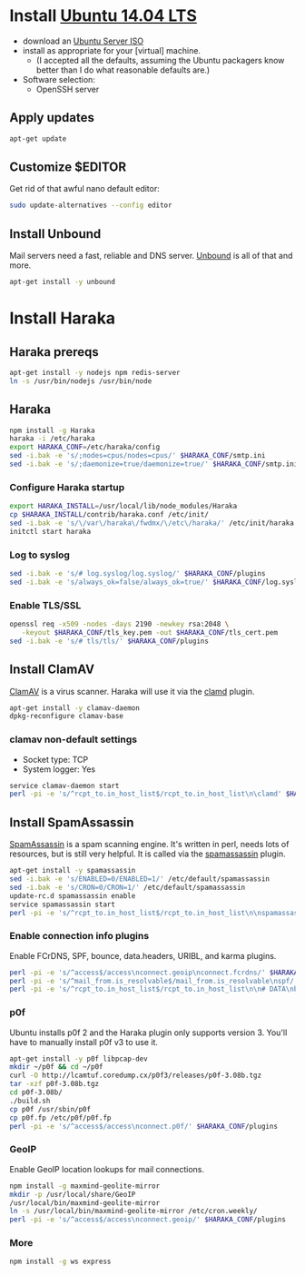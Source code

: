 # Install [Ubuntu 14.04 LTS](http://www.ubuntu.com/download)
* download an [Ubuntu Server ISO](http://releases.ubuntu.com/14.04.2/ubuntu-14.04.2-server-amd64.iso)
* install as appropriate for your [virtual] machine.
    * (I accepted all the defaults, assuming the Ubuntu packagers know better than I do what reasonable defaults are.)
* Software selection:
    * OpenSSH server

## Apply updates
```sh
apt-get update
```

## Customize $EDITOR
Get rid of that awful nano default editor:
```sh
sudo update-alternatives --config editor
```

## Install Unbound
Mail servers need a fast, reliable and DNS server. [Unbound][unbound-site] is all of that and more.
```sh
apt-get install -y unbound
```

# Install Haraka

## Haraka prereqs

```sh
apt-get install -y nodejs npm redis-server
ln -s /usr/bin/nodejs /usr/bin/node
```

## Haraka
```sh
npm install -g Haraka
haraka -i /etc/haraka
export HARAKA_CONF=/etc/haraka/config
sed -i.bak -e 's/;nodes=cpus/nodes=cpus/' $HARAKA_CONF/smtp.ini
sed -i.bak -e 's/;daemonize=true/daemonize=true/' $HARAKA_CONF/smtp.ini
```

### Configure Haraka startup
```sh
export HARAKA_INSTALL=/usr/local/lib/node_modules/Haraka
cp $HARAKA_INSTALL/contrib/haraka.conf /etc/init/
sed -i.bak -e 's/\/var\/haraka\/fwdmx/\/etc\/haraka/' /etc/init/haraka.conf
initctl start haraka
```

### Log to syslog
```sh
sed -i.bak -e 's/# log.syslog/log.syslog/' $HARAKA_CONF/plugins
sed -i.bak -e 's/always_ok=false/always_ok=true/' $HARAKA_CONF/log.syslog.ini
```

### Enable TLS/SSL
```sh
openssl req -x509 -nodes -days 2190 -newkey rsa:2048 \
   -keyout $HARAKA_CONF/tls_key.pem -out $HARAKA_CONF/tls_cert.pem
sed -i.bak -e 's/# tls/tls/' $HARAKA_CONF/plugins
```

## Install ClamAV
[ClamAV][clamav-site] is a virus scanner. Haraka will use it via the [clamd][clamd-plugin] plugin.
```sh
apt-get install -y clamav-daemon
dpkg-reconfigure clamav-base
```
### clamav non-default settings
* Socket type: TCP
* System logger: Yes
```sh
service clamav-daemon start
perl -pi -e 's/^rcpt_to.in_host_list$/rcpt_to.in_host_list\n\clamd' $HARAKA_CONF/plugins
```

## Install SpamAssassin
[SpamAssassin][spamd-site] is a spam scanning engine. It's written in perl, needs lots of resources, but is still very helpful. It is called via the [spamassassin][spamd-plugin] plugin.
```sh
apt-get install -y spamassassin
sed -i.bak -e 's/ENABLED=0/ENABLED=1/' /etc/default/spamassassin
sed -i.bak -e 's/CRON=0/CRON=1/' /etc/default/spamassassin
update-rc.d spamassassin enable
service spamassassin start
perl -pi -e 's/^rcpt_to.in_host_list$/rcpt_to.in_host_list\n\nspamassassin' $HARAKA_CONF/plugins
```

### Enable connection info plugins
Enable FCrDNS, SPF, bounce, data.headers, URIBL, and karma plugins.
```sh
perl -pi -e 's/^access$/access\nconnect.geoip\nconnect.fcrdns/' $HARAKA_CONF/plugins
perl -pi -e 's/^mail_from.is_resolvable$/mail_from.is_resolvable\nspf/' $HARAKA_CONF/plugins
perl -pi -e 's/^rcpt_to.in_host_list$/rcpt_to.in_host_list\n\n# DATA\nbounce\ndata.headers\ndata.uribl\nclamd\nkarma/' $HARAKA_CONF/plugins
```

### p0f
Ubuntu installs p0f 2 and the Haraka plugin only supports version 3. You'll have to manually install p0f v3 to use it.

```sh
apt-get install -y p0f libpcap-dev
mkdir ~/p0f && cd ~/p0f
curl -O http://lcamtuf.coredump.cx/p0f3/releases/p0f-3.08b.tgz
tar -xzf p0f-3.08b.tgz 
cd p0f-3.08b/
./build.sh
cp p0f /usr/sbin/p0f 
cp p0f.fp /etc/p0f/p0f.fp
perl -pi -e 's/^access$/access\nconnect.p0f/' $HARAKA_CONF/plugins
```

### GeoIP
Enable GeoIP location lookups for mail connections.
```sh
npm install -g maxmind-geolite-mirror
mkdir -p /usr/local/share/GeoIP
/usr/local/bin/maxmind-geolite-mirror
ln -s /usr/local/bin/maxmind-geolite-mirror /etc/cron.weekly/
perl -pi -e 's/^access$/access\nconnect.geoip/' $HARAKA_CONF/plugins
```

### More
```sh
npm install -g ws express
```


[unbound-site]: https://unbound.net
[clamav-site]: http://www.clamav.net/
[clamd-plugin]: https://github.com/baudehlo/Haraka/blob/master/plugins/clamd.js
[spamd-site]: https://spamassassin.apache.org
[spamd-plugin]: https://github.com/baudehlo/Haraka/blob/master/plugins/spamassassin.js